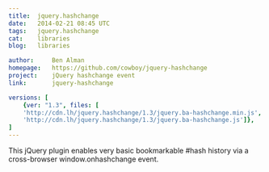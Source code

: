 ```yaml
---
title:	jquery.hashchange
date:	2014-02-21 08:45 UTC
tags:	jquery.hashchange
cat:	libraries
blog:	libraries

author:		Ben Alman
homepage:	https://github.com/cowboy/jquery-hashchange
project:	jQuery hashchange event
link:		jquery-hashchange

versions: [
	{ver: "1.3", files: [
	'http://cdn.lh/jquery.hashchange/1.3/jquery.ba-hashchange.min.js', 
	'http://cdn.lh/jquery.hashchange/1.3/jquery.ba-hashchange.js']},
]
---
```


This jQuery plugin enables very basic bookmarkable #hash history via a cross-browser window.onhashchange event.